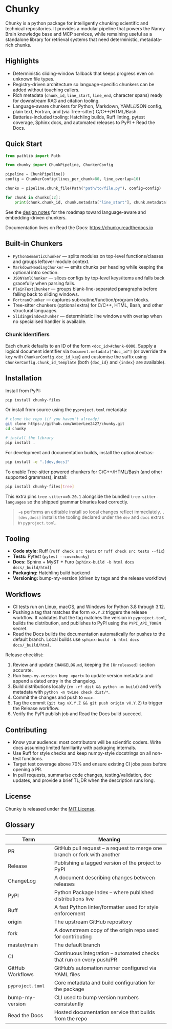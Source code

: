 # Chunky

Chunky is a python package for intelligently chunking scientific and technical repositories.
It provides a modular pipeline that powers the Nancy Brain knowledge base and MCP services,
while remaining useful as a standalone library for retrieval systems that need deterministic,
metadata-rich chunks.

## Highlights

- Deterministic sliding-window fallback that keeps progress even on unknown file types.
- Registry-driven architecture so language-specific chunkers can be added without touching callers.
- Rich metadata (`chunk_id`, `line_start`, `line_end`, character spans) ready for downstream RAG and citation tooling.
- Language-aware chunkers for Python, Markdown, YAML/JSON config, plain text, Fortran, and (via Tree-sitter) C/C++/HTML/Bash.
- Batteries-included tooling: Hatchling builds, Ruff linting, pytest coverage, Sphinx docs, and automated releases to PyPI + Read the Docs.

## Quick Start

```python
from pathlib import Path

from chunky import ChunkPipeline, ChunkerConfig

pipeline = ChunkPipeline()
config = ChunkerConfig(lines_per_chunk=80, line_overlap=10)

chunks = pipeline.chunk_file(Path("path/to/file.py"), config=config)

for chunk in chunks[:2]:
    print(chunk.chunk_id, chunk.metadata["line_start"], chunk.metadata["line_end"])
```

See the [design notes](docs/design/SEMANTIC_CHUNKER.md) for the roadmap toward language-aware and embedding-driven chunkers.

Documentation lives on Read the Docs: <https://chunky.readthedocs.io>

## Built-in Chunkers

* `PythonSemanticChunker` — splits modules on top-level functions/classes and groups leftover module context.
* `MarkdownHeadingChunker` — emits chunks per heading while keeping the optional intro section.
* `JSONYamlChunker` — slices configs by top-level keys/items and falls back gracefully when parsing fails.
* `PlainTextChunker` — groups blank-line-separated paragraphs before falling back to sliding windows.
* `FortranChunker` — captures subroutine/function/program blocks.
* Tree-sitter chunkers (optional extra) for C/C++, HTML, Bash, and other structural languages.
* `SlidingWindowChunker` — deterministic line windows with overlap when no specialised handler is available.

### Chunk Identifiers

Each chunk defaults to an ID of the form `<doc_id>#chunk-0000`. Supply a logical document identifier via
`Document.metadata["doc_id"]` (or override the key with `ChunkerConfig.doc_id_key`) and customise the
suffix using `ChunkerConfig.chunk_id_template` (both `{doc_id}` and `{index}` are available).

## Installation

Install from PyPI:

```bash
pip install chunky-files
```

Or install from source using the `pyproject.toml` metadata:

```bash
# clone the repo (if you haven't already)
git clone https://github.com/AmberLee2427/chunky.git
cd chunky

# install the library
pip install .
```

For development and documentation builds, install the optional extras:

```bash
pip install -e ".[dev,docs]"
```

To enable Tree-sitter powered chunkers for C/C++/HTML/Bash (and other supported grammars), install:

```bash
pip install chunky-files[tree]
```

This extra pins `tree-sitter==0.20.1` alongside the bundled `tree-sitter-languages` so the shipped grammar binaries load correctly.

> `-e` performs an editable install so local changes reflect immediately.
> `.[dev,docs]` installs the tooling declared under the `dev` and `docs` extras in `pyproject.toml`.

## Tooling

* **Code style:** Ruff (`ruff check src tests` or `ruff check src tests --fix`)
* **Tests:** Pytest (`pytest --cov=chunky`)
* **Docs:** Sphinx + MyST + Furo (`sphinx-build -b html docs docs/_build/html`)
* **Packaging:** Hatchling build backend
* **Versioning:** bump-my-version (driven by tags and the release workflow)

## Workflows

* CI tests run on Linux, macOS, and Windows for Python 3.8 through 3.12.
* Pushing a tag that matches the form `vX.Y.Z` triggers the release workflow. It validates that the
  tag matches the version in `pyproject.toml`, builds the distribution, and publishes to PyPI using
  the `PYPI_API_TOKEN` secret.
* Read the Docs builds the documentation automatically for pushes to the default branch. Local
  builds use `sphinx-build -b html docs docs/_build/html`.

Release checklist:

1. Review and update `CHANGELOG.md`, keeping the `[Unreleased]` section accurate.
2. Run `bump-my-version bump <part>` to update version metadata and append a dated entry in the
   changelog.
3. Build distributions locally (`rm -rf dist && python -m build`) and verify metadata with
   `python -m twine check dist/*`.
4. Commit the changes and push to `main`.
5. Tag the commit (`git tag vX.Y.Z && git push origin vX.Y.Z`) to trigger the Release workflow.
6. Verify the PyPI publish job and Read the Docs build succeed.

## Contributing

* Know your audience: most contributors will be scientific coders. Write docs assuming limited
  familiarity with packaging internals.
* Use Ruff for style checks and keep numpy-style docstrings on all non-test functions.
* Target test coverage above 70% and ensure existing CI jobs pass before opening a PR.
* In pull requests, summarise code changes, testing/validation, doc updates, and provide a brief
  TL;DR when the description runs long.

## License

Chunky is released under the [MIT License](LICENSE).

## Glossary

| Term | Meaning |
| ---- | ------- |
| PR | GitHub pull request – a request to merge one branch or fork with another |
| Release | Publishing a tagged version of the project to PyPI |
| ChangeLog | A document describing changes between releases |
| PyPI | Python Package Index – where published distributions live |
| Ruff | A fast Python linter/formatter used for style enforcement |
| origin | The upstream GitHub repository |
| fork | A downstream copy of the origin repo used for contributing |
| master/main | The default branch |
| CI | Continuous Integration – automated checks that run on every push/PR |
| GitHub Workflows | GitHub’s automation runner configured via YAML files |
| `pyproject.toml` | Core metadata and build configuration for the package |
| bump-my-version | CLI used to bump version numbers consistently |
| Read the Docs | Hosted documentation service that builds from the repo |
